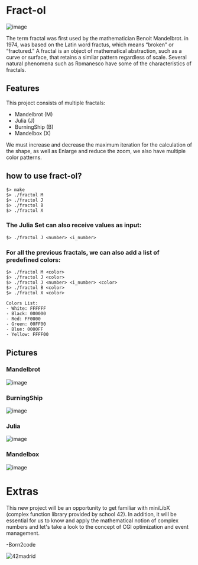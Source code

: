 # Fract-ol
![image](https://github.com/ismaelucky342/fract-ol/assets/153450550/f89dfe8c-ea6d-4c11-a95e-308c67beda7f)

The term fractal was first used by the mathematician Benoit Mandelbrot.
in 1974, was based on the Latin word fractus, which means “broken” or “fractured.”
A fractal is an object of mathematical abstraction, such as a curve or surface, that retains a similar pattern regardless of scale.
Several natural phenomena such as Romanesco have some of the characteristics of fractals.

## Features
This project consists of multiple fractals:
- Mandelbrot (M)
- Julia (J)
- BurningShip (B)
- Mandelbox (X)

We must increase and decrease the maximum iteration for the calculation of the shape, as well as Enlarge and reduce the zoom, we also have multiple color patterns.

## how to use fract-ol?
```
$> make
$> ./fractol M
$> ./fractol J
$> ./fractol B
$> ./fractol X
```

### The Julia Set can also receive values as input: 
```
$> ./fractol J <number> <i_number>
```

### For all the previous fractals, we can also add a list of predefined colors:
```
$> ./fractol M <color>
$> ./fractol J <color>
$> ./fractol J <number> <i_number> <color>
$> ./fractol B <color>
$> ./fractol X <color>

Colors List:
- White: FFFFFF
- Black: 000000
- Red: FF0000
- Green: 00FF00
- Blue: 0000FF
- Yellow: FFFF00

```
## Pictures
### Mandelbrot

![image](https://github.com/ismaelucky342/fract-ol/assets/153450550/5a15e18c-3d48-41e4-b269-f26d7179e6bd)

### BurningShip
![image](https://github.com/ismaelucky342/fract-ol/assets/153450550/e200b639-6a33-4c9a-9f54-aa3f719c91c1)

### Julia

![image](https://github.com/ismaelucky342/fract-ol/assets/153450550/7bc0f2af-ffcd-482a-9985-56a9504e6f30)

### Mandelbox


![image](https://github.com/ismaelucky342/fract-ol/assets/153450550/03598f0d-be9c-4b75-b445-cf4c14e6e797)



# Extras 
This new project will be an opportunity to get familiar with miniLibX (complex function library provided by school 42).
In addition, it will be essential for us to know and apply the mathematical notion of complex numbers and let's take a look
to the concept of CGI optimization and event management.

-Born2code


![42madrid](https://github.com/ismaelucky342/Born2code/assets/153450550/3a377f34-9156-4eff-b04b-71c4b128523e)
